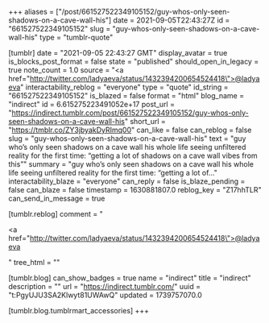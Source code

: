 +++
aliases = ["/post/661527522349105152/guy-whos-only-seen-shadows-on-a-cave-wall-his"]
date = 2021-09-05T22:43:27Z
id = "661527522349105152"
slug = "guy-whos-only-seen-shadows-on-a-cave-wall-his"
type = "tumblr-quote"

[tumblr]
date = "2021-09-05 22:43:27 GMT"
display_avatar = true
is_blocks_post_format = false
state = "published"
should_open_in_legacy = true
note_count = 1.0
source = "<a href=\"http://twitter.com/ladyaeva/status/1432394200654524418\">@ladyaeva</a>"
interactability_reblog = "everyone"
type = "quote"
id_string = "661527522349105152"
is_blazed = false
format = "html"
blog_name = "indirect"
id = 6.615275223491052e+17
post_url = "https://indirect.tumblr.com/post/661527522349105152/guy-whos-only-seen-shadows-on-a-cave-wall-his"
short_url = "https://tmblr.co/ZY3jbyakDyRImq00"
can_like = false
can_reblog = false
slug = "guy-whos-only-seen-shadows-on-a-cave-wall-his"
text = "guy who&rsquo;s only seen shadows on a cave wall his whole life seeing unfiltered reality for the first time: &ldquo;getting a lot of shadows on a cave wall vibes from this&rdquo;"
summary = "guy who’s only seen shadows on a cave wall his whole life seeing unfiltered reality for the first time: “getting a lot of..."
interactability_blaze = "everyone"
can_reply = false
is_blaze_pending = false
can_blaze = false
timestamp = 1630881807.0
reblog_key = "Z17hhTLR"
can_send_in_message = true

[tumblr.reblog]
comment = "<p><a href=\"http://twitter.com/ladyaeva/status/1432394200654524418\">@ladyaeva</a></p>"
tree_html = ""

[tumblr.blog]
can_show_badges = true
name = "indirect"
title = "indirect"
description = ""
url = "https://indirect.tumblr.com/"
uuid = "t:PgyUJU3SA2Klwyt81UWAwQ"
updated = 1739757070.0

[tumblr.blog.tumblrmart_accessories]
+++
